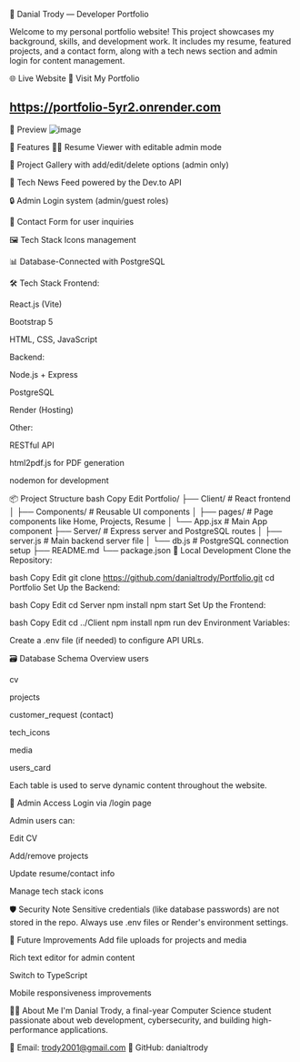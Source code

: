 💼 Danial Trody — Developer Portfolio

Welcome to my personal portfolio website! This project showcases my background, skills, and development work. It includes my resume, featured projects, and a contact form, along with a tech news section and admin login for content management.

🌐 Live Website
📍 Visit My Portfolio
## https://portfolio-5yr2.onrender.com ##


📸 Preview
![image](https://github.com/user-attachments/assets/dbb4e9a2-d5b3-42f2-8d44-9370e276446a)



🚀 Features
🧑‍💼 Resume Viewer with editable admin mode

📁 Project Gallery with add/edit/delete options (admin only)

📰 Tech News Feed powered by the Dev.to API

🔒 Admin Login system (admin/guest roles)

📨 Contact Form for user inquiries

🖼️ Tech Stack Icons management

📊 Database-Connected with PostgreSQL

🛠️ Tech Stack
Frontend:

React.js (Vite)

Bootstrap 5

HTML, CSS, JavaScript

Backend:

Node.js + Express

PostgreSQL

Render (Hosting)

Other:

RESTful API

html2pdf.js for PDF generation

nodemon for development

📦 Project Structure
bash
Copy
Edit
Portfolio/
├── Client/               # React frontend
│   ├── Components/       # Reusable UI components
│   ├── pages/            # Page components like Home, Projects, Resume
│   └── App.jsx           # Main App component
├── Server/               # Express server and PostgreSQL routes
│   ├── server.js         # Main backend server file
│   └── db.js             # PostgreSQL connection setup
├── README.md
└── package.json
🧪 Local Development
Clone the Repository:

bash
Copy
Edit
git clone https://github.com/danialtrody/Portfolio.git
cd Portfolio
Set Up the Backend:

bash
Copy
Edit
cd Server
npm install
npm start
Set Up the Frontend:

bash
Copy
Edit
cd ../Client
npm install
npm run dev
Environment Variables:

Create a .env file (if needed) to configure API URLs.

🗃️ Database Schema Overview
users

cv

projects

customer_request (contact)

tech_icons

media

users_card

Each table is used to serve dynamic content throughout the website.

🔐 Admin Access
Login via /login page

Admin users can:

Edit CV

Add/remove projects

Update resume/contact info

Manage tech stack icons

🛡️ Security Note
Sensitive credentials (like database passwords) are not stored in the repo. Always use .env files or Render's environment settings.

🧠 Future Improvements
Add file uploads for projects and media

Rich text editor for admin content

Switch to TypeScript

Mobile responsiveness improvements

🙋‍♂️ About Me
I'm Danial Trody, a final-year Computer Science student passionate about web development, cybersecurity, and building high-performance applications.

📧 Email: trody2001@gmail.com
🔗 GitHub: danialtrody
